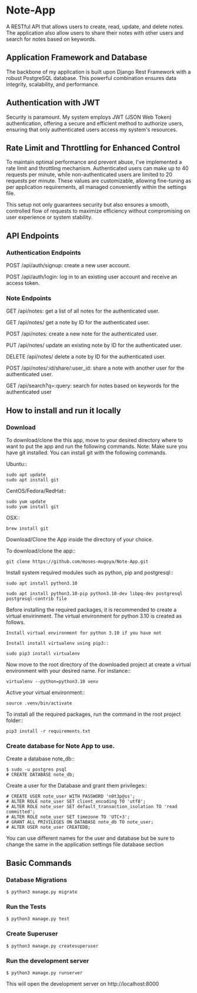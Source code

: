 # Note-App
A RESTful API that allows users to create, read, update, and delete notes. The application also allow users to share their notes with other users and search for notes based on keywords.

## Application Framework and Database
The backbone of my application is built upon Django Rest Framework with a robust PostgreSQL database. This powerful combination ensures data integrity, scalability, and performance.

## Authentication with JWT
Security is paramount. My system employs JWT (JSON Web Token) authentication, offering a secure and efficient method to authorize users, ensuring that only authenticated users access my system's resources.

## Rate Limit and Throttling for Enhanced Control
To maintain optimal performance and prevent abuse, I've implemented a rate limit and throttling mechanism. Authenticated users can make up to 40 requests per minute, while non-authenticated users are limited to 20 requests per minute. These values are customizable, allowing fine-tuning as per application requirements, all managed conveniently within the settings file.

This setup not only guarantees security but also ensures a smooth, controlled flow of requests to maximize efficiency without compromising on user experience or system stability.

## API Endpoints
### Authentication Endpoints

POST /api/auth/signup: create a new user account.

POST /api/auth/login: log in to an existing user account and receive an access token.

### Note Endpoints

GET /api/notes: get a list of all notes for the authenticated user.

GET /api/notes/ get a note by ID for the authenticated user.

POST /api/notes: create a new note for the authenticated user.

PUT /api/notes/ update an existing note by ID for the authenticated user.

DELETE /api/notes/ delete a note by ID for the authenticated user.

POST /api/notes/:id/share/:user_id: share a note with another user for the authenticated user.

GET /api/search?q=:query: search for notes based on keywords for the authenticated user

## How to install and run it locally

### Download
To download/clone the this app, move to your desired directory where to want to put the app and run the following commands.
Note: Make sure you have git installed. You can install git with the following commands.

Ubuntu::

    sudo apt update
    sudo apt install git

CentOS/Fedora/RedHat::

    sudo yum update
    sudo yum install git

OSX::

    brew install git

Download/Clone the App inside the directory of your choice.

To download/clone the app::

    git clone https://github.com/moses-mugoya/Note-App.git

Install system required modules such as python, pip and postgresql::

    sudo apt install python3.10

    sudo apt install python3.10-pip python3.10-dev libpq-dev postgresql postgresql-contrib file
    
Before installing the required packages, it is recommended to create a virtual envirinment. The virtual environment for python 3.10 is created as follows.

    Install virtual environment for python 3.10 if you have not

    Install install virtualenv using pip3::

    sudo pip3 install virtualenv
    
Now move to the root directory of the downloaded project at create a virtual environment with your desired name. For instance::

    virtualenv --python=python3.10 venv
    
Active your virtual environment::

    source .venv/bin/activate

To install all the required packages, run the command in the root project folder::

    pip3 install -r requirements.txt
    
### Create database for Note App to use.

Create a database note_db::

    $ sudo -u postgres psql
    # CREATE DATABASE note_db;

Create a user for the Database and grant them privileges::

    # CREATE USER note_user WITH PASSWORD 'n0t3p@ss';
    # ALTER ROLE note_user SET client_encoding TO 'utf8';
    # ALTER ROLE note_user SET default_transaction_isolation TO 'read committed';
    # ALTER ROLE note_user SET timezone TO 'UTC+3';
    # GRANT ALL PRIVILEGES ON DATABASE note_db TO note_user;
    # ALTER USER note_user CREATEDB;

You can use different names for the user and database but be sure to change the same in the application settings file database section

## Basic Commands

### Database Migrations

    $ python3 manage.py migrate

### Run the Tests
    $ python3 manage.py test

    
### Create Superuser
    $ python3 manage.py createsuperuser

### Run the development server
    $ python3 manage.py runserver

This will open the development server on http://localhost:8000






